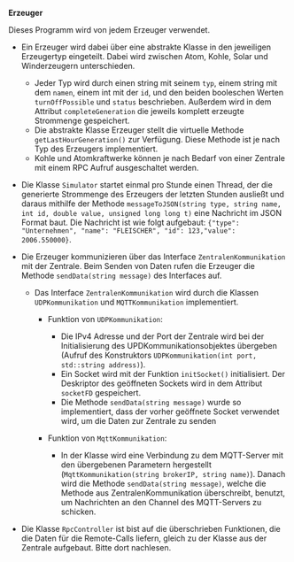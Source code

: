 **Erzeuger**

Dieses Programm wird von jedem Erzeuger verwendet.
  
- Ein Erzeuger wird dabei über eine abstrakte Klasse in den jeweiligen Erzeugertyp eingeteilt. Dabei wird zwischen
    Atom, Kohle, Solar und Winderzeugern unterschieden.
    - Jeder Typ wird durch einen string mit seinem `typ`, einem string mit dem `namen`, einem int mit der `id`,
      und den beiden booleschen Werten `turnOffPossible` und `status` beschrieben. Außerdem wird in dem Attribut 
      `completeGeneration` die jeweils komplett erzeugte Strommenge gespeichert.
    - Die abstrakte Klasse Erzeuger stellt die virtuelle Methode `getLastHourGeneration()` zur Verfügung. Diese Methode
    ist je nach Typ des Erzeugers implementiert. 
    -  Kohle und Atomkraftwerke können je nach Bedarf von einer Zentrale mit
    einem RPC Aufruf ausgeschaltet werden.
       
- Die Klasse `Simulator` startet einmal pro Stunde einen Thread, der die generierte Strommenge des Erzeugers der letzten
    Stunden ausließt und daraus mithilfe der Methode 
    `messageToJSON(string type, string name, int id, double value, unsigned long long t)` eine Nachricht im JSON Format
    baut. Die Nachricht ist wie folgt aufgebaut: 
    `{"type": "Unternehmen", "name": "FLEISCHER", "id": 123,"value": 2006.550000}`. 
  
- Die Erzeuger kommunizieren über das Interface `ZentralenKommunikation` mit der Zentrale. Beim Senden von Daten rufen
  die Erzeuger die Methode `sendData(string message)` des Interfaces auf.
    - Das Interface `ZentralenKommunikation` wird durch die Klassen `UDPKommunikation` und `MQTTKommunikation` 
    implementiert. 
        * Funktion von `UDPKommunikation`:
            - Die IPv4 Adresse und der Port der Zentrale wird bei der Initialisierung des UPDKommunikationsobjektes 
              übergeben (Aufruf des Konstruktors `UDPKommunikation(int port, std::string address)`).
            - Ein Socket wird mit der Funktion `initSocket()` initialisiert. Der Deskriptor des geöffneten Sockets 
                wird in dem Attribut `socketFD` gespeichert.
            - Die Methode `sendData(string message)` wurde so implementiert, dass der vorher geöffnete Socket verwendet
                wird, um die Daten zur Zentrale zu senden
              
        * Funktion von `MqttKommunikation`:
            - In der Klasse wird eine Verbindung zu dem MQTT-Server mit den übergebenen Parametern hergestellt (`MqttKommunikation(string brokerIP, string name)`).
              Danach wird die Methode `sendData(string message)`, welche die Methode aus ZentralenKommunikation überschreibt, benutzt, um Nachrichten an den Channel des MQTT-Servers zu schicken.
              
- Die Klasse `RpcController` ist bist auf die überschrieben Funktionen, die die Daten für die Remote-Calls liefern, gleich zu der Klasse aus der Zentrale aufgebaut. Bitte dort nachlesen.